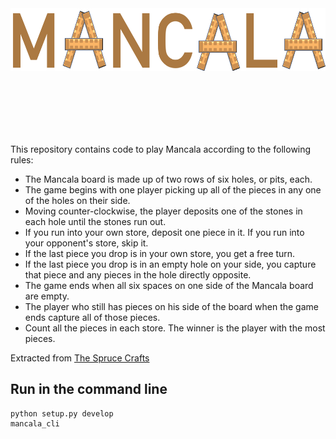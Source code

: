 <div align="center">
  <img height="100px" src="images/logo_cropped.png" alt="mancala_logo" style="padding-bottom: 100px;padding-top: 80px;"/>
</div>

This repository contains code to play Mancala according to the following rules:

- The Mancala board is made up of two rows of six holes, or pits, each. 
- The game begins with one player picking up all of the pieces in any one of the holes on their side.
- Moving counter-clockwise, the player deposits one of the stones in each hole until the stones run out.
- If you run into your own store, deposit one piece in it. If you run into your opponent's store, skip it.
- If the last piece you drop is in your own store, you get a free turn.
- If the last piece you drop is in an empty hole on your side, you capture that piece and any pieces in the hole directly opposite.
- The game ends when all six spaces on one side of the Mancala board are empty.
- The player who still has pieces on his side of the board when the game ends capture all of those pieces.
- Count all the pieces in each store. The winner is the player with the most pieces.

Extracted from [The Spruce Crafts](https://www.thesprucecrafts.com/how-to-play-mancala-409424)

## Run in the command line
```
python setup.py develop
mancala_cli
```